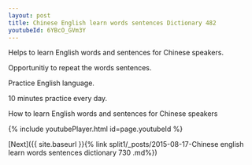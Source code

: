 ```yaml
---
layout: post
title: Chinese English learn words sentences Dictionary 482 
youtubeId: 6YBcO_GVm3Y
---
```

 
 
Helps to learn English words and sentences for Chinese speakers.

Opportunitiy to repeat the words sentences. 

Practice English language. 
 
10 minutes practice every day. 
 
How to learn English words and sentences for Chinese speakers 
 
{% include youtubePlayer.html id=page.youtubeId %}
 
 
[Next]({{ site.baseurl }}{% link  split1/_posts/2015-08-17-Chinese english learn words sentences dictionary 730 .md%})
 
